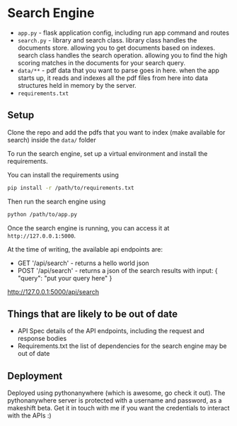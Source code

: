 # Search Engine

- `app.py` - flask application config, including run app command and routes
- `search.py` - library and search class. library class handles the documents store. allowing you to get documents based on indexes. search class handles the search operation. allowing you to find the high scoring matches in the documents for your search query.
- `data/**` - pdf data that you want to parse goes in here. when the app starts up, it reads and indexes all the pdf files from here into data structures held in memory by the server.
- `requirements.txt`

## Setup

Clone the repo and add the pdfs that you want to index (make available for search) inside the `data/` folder

To run the search engine, set up a virtual environment and install the requirements.

You can install the requirements using

```bash
pip install -r /path/to/requirements.txt
```

Then run the search engine using

```bash
python /path/to/app.py
```

Once the search engine is running, you can access it at `http://127.0.0.1:5000`.

At the time of writing, the available api endpoints are:
- GET '/api/search' - returns a hello world json
- POST '/api/search' - returns a json of the search results with input: { "query": "put your query here" }

http://127.0.0.1:5000/api/search


## Things that are likely to be out of date

- API Spec details of the API endpoints, including the request and response bodies
- Requirements.txt the list of dependencies for the search engine may be out of date

## Deployment

Deployed using pythonanywhere (which is awesome, go check it out). The pythonanywhere server is protected with a username and password, as a makeshift beta. Get it in touch with me if you want the credentials to interact with the APIs :) 

